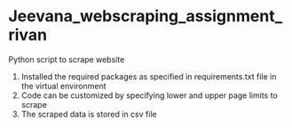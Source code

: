 # Jeevana_webscraping_assignment_rivan
Python script to scrape website
1. Installed the required packages as specified in requirements.txt file in the virtual environment
2. Code can be customized by specifying lower and upper page limits to scrape
3. The scraped data is stored in csv file 

